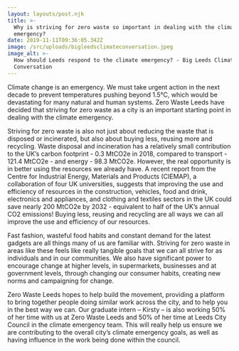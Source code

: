 ```yaml
---
layout: layouts/post.njk
title: >-
  Why is striving for zero waste so important in dealing with the climate
  emergency?
date: 2019-11-11T09:36:05.342Z
image: /src/uploads/bigleedsclimateconversation.jpeg
image_alt: >-
  How should Leeds respond to the climate emergency? - Big Leeds Climate
  Conversation
---
```

Climate change is an emergency. We must take urgent action in the next decade to prevent temperatures pushing beyond 1.5°C, which would be devastating for many natural and human systems. Zero Waste Leeds have decided that striving for zero waste as a city is an important starting point in dealing with the climate emergency. 

Striving for zero waste is also not just about reducing the waste that is disposed or incinerated, but also about buying less, reusing more and recycling. Waste disposal and incineration has a relatively small contribution to the UK’s carbon footprint - 0.3 MtCO2e in 2018, compared to transport - 121.4 MtCO2e - and energy - 98.3 MtCO2e. However, the real opportunity is in better using the resources we already have. A recent report from the Centre for Industrial Energy, Materials and Products (CIEMAP), a collaboration of four UK universities, suggests that improving the use and efficiency of resources in the construction, vehicles, food and drink, electronics and appliances, and clothing and textiles sectors in the UK could save nearly 200 MtCO2e by 2032 - equivalent to half of the UK’s annual CO2 emissions! Buying less, reusing and recycling are all ways we can all improve the use and efficiency of our resources.

Fast fashion, wasteful food habits and constant demand for the latest gadgets are all things many of us are familiar with. Striving for zero waste in areas like these feels like really tangible goals that we can all strive for as individuals and in our communities. We also have significant power to encourage change at higher levels, in supermarkets, businesses and at government levels, through changing our consumer habits, creating new norms and campaigning for change.

Zero Waste Leeds hopes to help build the movement, providing a platform to bring together people doing similar work across the city, and to help you in the best way we can. Our graduate intern – Kirsty – is also working 50% of her time with us at Zero Waste Leeds and 50% of her time at Leeds City Council in the climate emergency team. This will really help us ensure we are contributing to the overall city’s climate emergency goals, as well as having influence in the work being done within the council.
